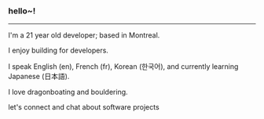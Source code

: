 ### hello~!

---

I'm a 21 year old developer; based in Montreal.

I enjoy building for developers.

I speak English (en), French (fr), Korean (한국어), and currently learning Japanese (日本語).

I love dragonboating and bouldering.

let's connect and chat about software projects

